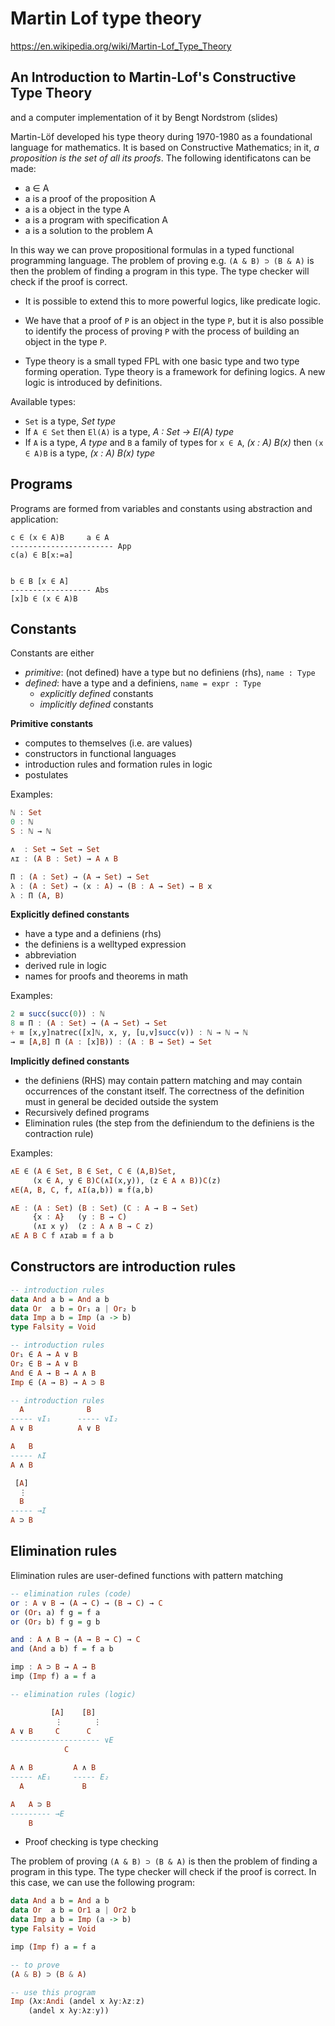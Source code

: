 # Martin Lof type theory

https://en.wikipedia.org/wiki/Martin-Lof_Type_Theory


## An Introduction to Martin-Lof's Constructive Type Theory
and a computer implementation of it by Bengt Nordstrom (slides)

Martin-Löf developed his type theory during 1970-1980 
as a foundational language for mathematics. 
It is based on Constructive Mathematics; in it, 
*a proposition is the set of all its proofs*. 
The following identificatons can be made:
- a ∈ A
- a is a proof of the proposition A
- a is a object in the type A
- a is a program with specification A
- a is a solution to the problem A


In this way we can prove propositional formulas 
in a typed functional programming language. 
The problem of proving e.g. `(A & B) ⊃ (B & A)` 
is then the problem of finding a program in this type. 
The type checker will check if the proof is correct.

* It is possible to extend this to more powerful logics, like predicate logic.

* We have that a proof of `P` 
  is an object in the type `P`, 
  but it is also possible to identify 
  the process of proving `P` 
  with the process of building 
  an object in the type `P`.

* Type theory is a small typed FPL 
  with one basic type and 
  two type forming operation.
  Type theory is a framework for defining logics.
  A new logic is introduced by definitions.

Available types:
- `Set` is a type, _Set type_
- If `A ∈ Set` then `El(A)` is a type, _A : Set -> El(A) type_
- If `A` is a type, _A type_
  and `B` a family of types for `x ∈ A`, _(x : A) B(x)_
  then `(x ∈ A)B` is a type, _(x : A) B(x) type_

## Programs

Programs are formed from variables and constants 
using abstraction and application:

```
c ∈ (x ∈ A)B     a ∈ A
----------------------- App
c(a) ∈ B[x:=a]


b ∈ B [x ∈ A]
------------------ Abs
[x]b ∈ (x ∈ A)B
```

## Constants

Constants are either
- *primitive*: (not defined) have a type but no definiens (rhs), `name : Type`
- *defined*: have a type and a definiens, `name = expr : Type`
  - *explicitly defined* constants
  - *implicitly defined* constants

**Primitive constants**
- computes to themselves (i.e. are values)
- constructors in functional languages
- introduction rules and formation rules in logic
- postulates

Examples:

```hs
ℕ : Set
0 : ℕ
S : ℕ → ℕ

∧  : Set → Set → Set
∧ɪ : (A B : Set) → A ∧ B

Π : (A : Set) → (A → Set) → Set
λ : (A : Set) → (x : A) → (B : A → Set) → B x
λ : Π (A, B)
```

**Explicitly defined constants**
- have a type and a definiens (rhs)
- the definiens is a welltyped expression
- abbreviation
- derived rule in logic
- names for proofs and theorems in math

Examples:

```hs
2 ≡ succ(succ(0)) : ℕ
8 ≡ Π : (A : Set) → (A → Set) → Set
+ ≡ [x,y]natrec([x]ℕ, x, y, [u,v]succ(v)) : ℕ → ℕ → ℕ
→ ≡ [A,B] Π (A : [x]B)) : (A : B → Set) → Set
```

**Implicitly defined constants**
- the definiens (RHS) may contain pattern matching 
  and may contain occurrences of the constant itself. 
  The correctness of the definition must in general 
  be decided outside the system
- Recursively defined programs
- Elimination rules (the step from the definiendum to 
  the definiens is the contraction rule)

Examples:

```hs agda
∧E ∈ (A ∈ Set, B ∈ Set, C ∈ (A,B)Set,
     (x ∈ A, y ∈ B)C(∧I(x,y)), (z ∈ A ∧ B))C(z)
∧E(A, B, C, f, ∧I(a,b)) ≡ f(a,b)

∧E : (A : Set) (B : Set) (C : A → B → Set)
     {x : A}   (y : B → C)
     (∧ɪ x y)  (z : A ∧ B → C z)
∧E A B C f ∧ɪab ≡ f a b
```


## Constructors are introduction rules

```hs
-- introduction rules
data And a b = And a b
data Or  a b = Or₁ a | Or₂ b
data Imp a b = Imp (a -> b)
type Falsity = Void

-- introduction rules
Or₁ ∈ A → A ∨ B
Or₂ ∈ B → A ∨ B
And ∈ A → B → A ∧ B
Imp ∈ (A → B) → A ⊃ B

-- introduction rules
  A              B
----- ∨I₁      ----- ∨I₂
A ∨ B          A ∨ B

A   B
----- ∧I
A ∧ B

 [A]
  ⋮
  B
----- →I
A ⊃ B
```

## Elimination rules

Elimination rules are user-defined functions with pattern matching

```hs
-- elimination rules (code)
or : A ∨ B → (A → C) → (B → C) → C
or (Or₁ a) f g = f a
or (Or₂ b) f g = g b

and : A ∧ B → (A → B → C) → C
and (And a b) f = f a b

imp : A ⊃ B → A → B
imp (Imp f) a = f a

-- elimination rules (logic)

         [A]    [B]
          ⋮       ⋮
A ∨ B     C      C
-------------------- ∨E
            C

A ∧ B         A ∧ B
----- ∧E₁     ----- E₂
  A             B

A   A ⊃ B
--------- →E
    B
```


* Proof checking is type checking


The problem of proving `(A & B) ⊃ (B & A)`
is then the problem of finding a program in this type.
The type checker will check if the proof is correct.
In this case, we can use the following program:

```hs
data And a b = And a b
data Or  a b = Or1 a | Or2 b
data Imp a b = Imp (a -> b)
type Falsity = Void

imp (Imp f) a = f a

-- to prove
(A & B) ⊃ (B & A)

-- use this program
Imp (λx:Andi (andel x λy:λz:z)
    (andel x λy:λz:y))
```
